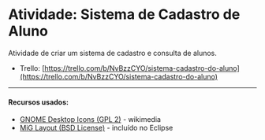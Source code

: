 # Atividade: Sistema de Cadastro de Aluno
Atividade de criar um sistema de cadastro e consulta de alunos.

 * Trello: [https://trello.com/b/NvBzzCYO/sistema-cadastro-do-aluno](https://trello.com/b/NvBzzCYO/sistema-cadastro-do-aluno)

---

#### Recursos usados:
 * [GNOME Desktop Icons (GPL 2)](https://commons.wikimedia.org/wiki/GNOME_Desktop_icons) - wikimedia
 * [MiG Layout (BSD License)](http://www.miglayout.com/) - incluído no Eclipse
